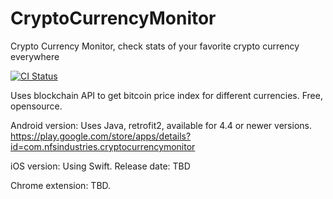# CryptoCurrencyMonitor
Crypto Currency Monitor, check stats of your favorite crypto currency everywhere


[![CI Status](https://circleci.com/gh/maxmousee/CryptoCurrencyMonitor.svg?style=shield&circle-token=:circle-token)](https://circleci.com/gh/maxmousee/CryptoCurrencyMonitor)

Uses blockchain API to get bitcoin price index for different currencies.
Free, opensource.

Android version:
Uses Java, retrofit2, available for 4.4 or newer versions.
https://play.google.com/store/apps/details?id=com.nfsindustries.cryptocurrencymonitor

iOS version:
Using Swift.
Release date: TBD

Chrome extension:
TBD.
